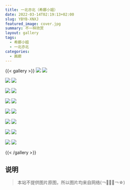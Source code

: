 ```yaml
---
title: 一北亦北（希娜小姐）
date: 2022-03-14T02:19:13+02:00
slug: YBYB-XNXJ
featured_image: cover.jpg
summary: 不一样欣赏
layout: gallery
tags:
  - 希娜小姐
  - 一北亦北
categories:
  - 画廊
---
```


{{< gallery >}}
![](1.jpg)
![](2.jpg)

![](3.jpg)
![](5.jpg)

![](4.jpg)
![](6.jpg)

![](7.jpg)
![](8.jpg)

![](9.jpg)
![](10.jpg)

![](11.jpg)
![](12.jpg)

![](13.jpg)
![](14.jpg)

![](15.jpg)
![](16.jpg)

{{< /gallery >}}


## 说明

> 本站不提供图片原图，所以图片均来自网络(￢︿̫̿￢☆) 